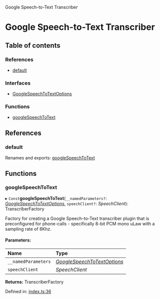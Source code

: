 Google Speech-to-Text Transcriber

# Google Speech-to-Text Transcriber

## Table of contents

### References

- [default](README.md#default)

### Interfaces

- [GoogleSpeechToTextOptions](interfaces/googlespeechtotextoptions.md)

### Functions

- [googleSpeechToText](README.md#googlespeechtotext)

## References

### default

Renames and exports: [googleSpeechToText](README.md#googlespeechtotext)

## Functions

### googleSpeechToText

▸ `Const`**googleSpeechToText**(`__namedParameters?`: [*GoogleSpeechToTextOptions*](interfaces/googlespeechtotextoptions.md), `speechClient?`: *SpeechClient*): TranscriberFactory

Factory for creating a Google Speech-to-Text transcriber plugin that is preconfigured for
phone-calls - specifically 8-bit PCM mono uLaw with a sampling rate of 8Khz.

#### Parameters:

Name | Type |
:------ | :------ |
`__namedParameters` | [*GoogleSpeechToTextOptions*](interfaces/googlespeechtotextoptions.md) |
`speechClient` | *SpeechClient* |

**Returns:** TranscriberFactory

Defined in: [index.ts:36](https://github.com/SketchingDev/ivr-tester/blob/f78871d/packages/transcriber-google-speech-to-text/src/index.ts#L36)
